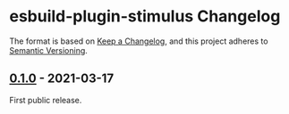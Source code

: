 # esbuild-plugin-stimulus Changelog

The format is based on [Keep a Changelog](https://keepachangelog.com/en/1.0.0/),
and this project adheres to [Semantic Versioning](https://semver.org/spec/v2.0.0.html).

[Unreleased]: https://github.com/zombiezen/esbuild-plugin-stimulus/compare/v0.1.0...main

## [0.1.0][] - 2021-03-17

First public release.

[0.1.0]: https://github.com/zombiezen/esbuild-plugin-stimulus/releases/tag/v0.1.0
